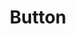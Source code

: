 ---
layout: pattern.njk
tags: 
    - legacy_de
    - legacy_components_de
    - page
key: button-legacy_de
title: Button
parent: components-legacy_de
image: legacy/overview/button.webp
keywords: 
order: 40
---
